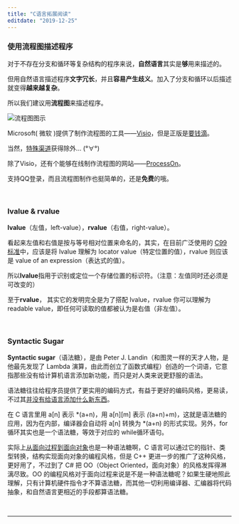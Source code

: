```yaml
---
title: "C语言拓展阅读"
editdate: "2019-12-25"
---
```


### 使用流程图描述程序

对于不存在分支和循环等复杂结构的程序来说，**自然语言**其实是**够**用来描述的。

但用自然语言描述程序**文字冗长**，并且**容易产生歧义**。加入了分支和循环以后描述就变得**越来越复杂**。

所以我们建议用**流程图**来描述程序。

![流程图图示](https://fishc.com.cn/data/attachment/image/000/04/21/57_400_300.jpg)

Microsoft( 微软 )提供了制作流程图的工具——[Visio](https://products.office.com/zh-CN/visio/microsoft-visio-plans-and-pricing-compare-visio-options)，但是正版是<u>要钱滴</u>。

当然，<u>特殊渠道</u>获得除外…   (°∀°)

除了Visio，还有个能够在线制作流程图的网站——[ProcessOn](https://www.processon.com/)。

支持QQ登录，而且流程图制作也挺简单的，还是**免费**的哦。

​    

### lvalue & rvalue

**lvalue**（左值，left-value），**rvalue**（右值，right-value）。

看起来左值和右值是按与等号相对位置来命名的，其实，在目前广泛使用的 <u>C99 标准</u>中，应该是将 lvalue 理解为 locator value（特定位置的值），rvalue 则应该是 value of an expression（表达式的值）。

所以**lvalue**指用于识别或定位一个存储位置的标识符。（注意：左值同时还必须是可改变的）

至于**rvalue**， 其实它的发明完全是为了搭配 lvalue，rvalue 你可以理解为 readable value，即任何可读取的值都被认为是右值（非左值）。

​      

### Syntactic Sugar

**Syntactic sugar**（语法糖），是由 Peter J. Landin（和图灵一样的天才人物，是他最先发现了 Lambda 演算，由此而创立了函数式编程）创造的一个词语，它意指那些没有给计算机语言添加新功能，而只是对人类来说更舒服的语法。

语法糖往往给程序员提供了更实用的编码方式，有益于更好的编码风格，更易读，不过其<u>并没有给语言添加什么新东西</u>。

在 C 语言里用 a[n] 表示 *(a+n)，用 a[n][m] 表示 *(*(a+n)+m)，这就是语法糖的应用，因为在内部，编译器会自动将 a[n] 转换为 *(a+n) 的形式实现。另外，for 循环其实也是一个语法糖，等效于对应的 while循环语句。

实际上<u>从面向过程到面向对象</u>也是一种语法糖啊，C 语言可以通过它的指针、类型转换，结构实现面向对象的编程风格，但是 C++ 更进一步的推广了这种风格，更好用了，不过到了 C# 把 OO（Object Oriented，面向对象）的风格发挥得淋漓尽致。OO 的编程风格对于面向过程来说是不是一种语法糖呢？如果生硬地照此理解，只有计算机硬件指令才不算语法糖，而其他一切利用编译器、汇编器将代码抽象，和自然语言更相近的手段都算语法糖。

​       

------

